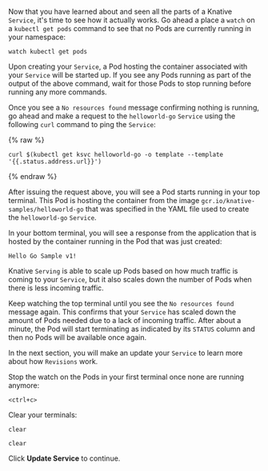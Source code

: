 Now that you have learned about and seen all the parts of a Knative `Service`, it's 
time to see how it actually works. Go ahead a place a `watch` on a `kubectl get pods` 
command to see that no Pods are currently running in your namespace:

```execute-1
watch kubectl get pods
```

Upon creating your `Service`, a Pod hosting the container associated with your `Service` 
will be started up. If you see any Pods running as part of the output of the above command, 
wait for those Pods to stop running before running any more commands. 

Once you see a `No resources found` message confirming nothing is running, go ahead 
and make a request to the `helloworld-go` `Service` using the following `curl` command to 
ping the `Service`:

{% raw %}
```execute-2
curl $(kubectl get ksvc helloworld-go -o template --template '{{.status.address.url}}')
```
{% endraw %}

After issuing the request above, you will see a Pod starts running in your top terminal. This Pod 
is hosting the container from the image `gcr.io/knative-samples/helloworld-go` that was specified 
in the YAML file used to create the `helloworld-go` `Service`. 

In your bottom terminal, you will see a response from the application that is hosted by the 
container running in the Pod that was just created:

```
Hello Go Sample v1!
```

Knative `Serving` is able to scale up Pods based on how much traffic is coming to your `Service`, but 
it also scales down the number of Pods when there is less incoming traffic. 

Keep watching the top terminal until you see the `No resources found` message again. This confirms that 
your `Service` has scaled down the amount of Pods needed due to a lack of incoming traffic. After about a 
minute, the Pod will start terminating as indicated by its `STATUS` column and then no Pods will be available 
once again.

In the next section, you will make an update your `Service` to learn more about how `Revisions` work. 

Stop the watch on the Pods in your first terminal once none are running anymore:

```execute-1
<ctrl+c>
```

Clear your terminals:

```execute-1
clear
```

```execute-2
clear
```

Click **Update Service** to continue.